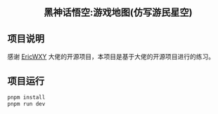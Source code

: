 <h2 align='center'>
黑神话悟空:游戏地图(仿写游民星空)
</h2>

## 项目说明

感谢 [EricWXY](https://github.com/EricWXY/wukong-map) 大佬的开源项目，本项目是基于大佬的开源项目进行的练习。

## 项目运行

```bash
pnpm install
pnpm run dev
```
